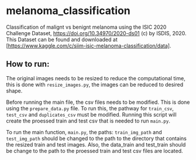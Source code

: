 # melanoma_classification
Classification of malignt vs benignt melanoma using the ISIC 2020 Challenge Dataset, https://doi.org/10.34970/2020-ds01 (c) by ISDIS, 2020.
This Dataset can be found and downloaded at [https://www.kaggle.com/c/siim-isic-melanoma-classification/data].

## How to run:
The original images needs to be resized to reduce the computational time, this is done with `resize_images.py`, the images can be reduced to desired shape.

Before running the main file, the csv files needs to be modified. This is done using the `prepare_data.py` file. To run this, the pathway for `train_csv`, `test_csv` and `duplicates_csv` must be modified. Running this script will create the proessed train and test csv that is needed to run `main.py`. 

To run the main function, `main.py`, the paths: `train_img_path` and `test_img_path` should be changed to the path to the directory that contains the resized train and test images.
Also, the data_train and test_train should be change to the path to the proessed train and test csv files are located.
